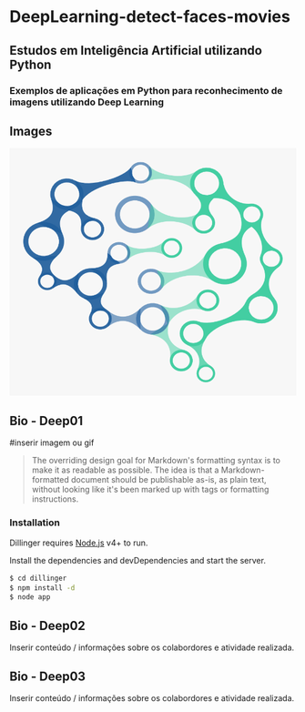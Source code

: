 # DeepLearning-detect-faces-movies

## Estudos em Inteligência Artificial utilizando Python

### Exemplos de aplicações em Python para reconhecimento de imagens utilizando Deep Learning




## Images

![deep](/img/deep.png "Reconhecimento de Faces em vídeos com deep learning")

## Bio - Deep01
#inserir imagem ou gif

> The overriding design goal for Markdown's
> formatting syntax is to make it as readable
> as possible. The idea is that a
> Markdown-formatted document should be
> publishable as-is, as plain text, without
> looking like it's been marked up with tags
> or formatting instructions.

### Installation

Dillinger requires [Node.js](https://nodejs.org/) v4+ to run.

Install the dependencies and devDependencies and start the server.

```sh
$ cd dillinger
$ npm install -d
$ node app
```
## Bio - Deep02

Inserir conteúdo / informações sobre os colabordores e atividade realizada.

## Bio - Deep03

Inserir conteúdo / informações sobre os colabordores e atividade realizada.
